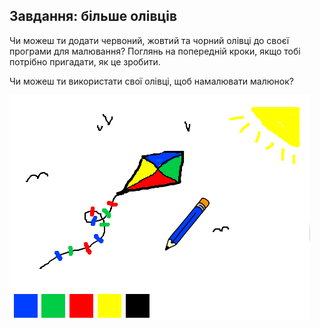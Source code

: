 ## Завдання: більше олівців

Чи можеш ти додати червоний, жовтий та чорний олівці до своєї програми для малювання? Поглянь на попередній кроки, якщо тобі потрібно пригадати, як це зробити.

Чи можеш ти використати свої олівці, щоб намалювати малюнок?

![screenshot](images/paint-final.png)